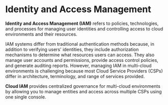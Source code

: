 # Identity and Access Management

**Identity and Access Management (IAM)** refers to policies, technologies, and processes for managing user identities and controlling access to cloud environments and their resources.

IAM systems differ from traditional authentication methods because, in addition to verifying users' identities, they include authorization mechanisms to determine what resources users can access. They also manage user accounts and permissions, provide access control policies, and generate auditing reports. However, managing IAM in multi-cloud environments is challenging because most Cloud Service Providers (CSPs) differ in architecture, terminology, and range of services provided. 

**Cloud IAM** provides centralized governance for multi-cloud environments by allowing you to manage entities and access across multiple CSPs using one single console.
